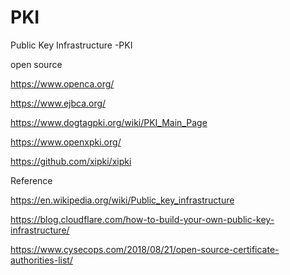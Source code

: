 # PKI

Public Key Infrastructure -PKI



open source

https://www.openca.org/

https://www.ejbca.org/

https://www.dogtagpki.org/wiki/PKI_Main_Page

https://www.openxpki.org/

https://github.com/xipki/xipki


Reference

https://en.wikipedia.org/wiki/Public_key_infrastructure

https://blog.cloudflare.com/how-to-build-your-own-public-key-infrastructure/

https://www.cysecops.com/2018/08/21/open-source-certificate-authorities-list/

